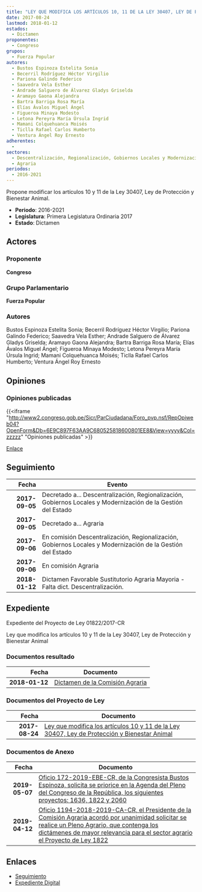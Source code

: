 ```yaml
---
title: "LEY QUE MODIFICA LOS ARTÍCULOS 10, 11 DE LA LEY 30407, LEY DE PROTECCIÓN Y BIENESTAR ANIMAL"
date: 2017-08-24
lastmod: 2018-01-12
estados: 
  - Dictamen
proponentes: 
  - Congreso
grupos: 
  - Fuerza Popular
autores: 
  - Bustos Espinoza Estelita Sonia
  - Becerril Rodríguez Héctor Virgilio
  - Pariona Galindo Federico
  - Saavedra Vela Esther
  - Andrade Salguero de Álvarez Gladys Griselda
  - Aramayo Gaona Alejandra
  - Bartra Barriga Rosa María
  - Elías Ávalos Miguel Ángel
  - Figueroa Minaya Modesto
  - Letona Pereyra María Úrsula Ingrid
  - Mamani Colquehuanca Moisés
  - Ticlla Rafael Carlos Humberto
  - Ventura Ángel Roy Ernesto
adherentes: 
  - 
sectores: 
  - Descentralización, Regionalización, Gobiernos Locales y Modernización de la Gestión del Estado
  - Agraria
periodos: 
  - 2016-2021
---
```


Propone modificar los artículos 10 y 11 de la Ley 30407, Ley de Protección y Bienestar Animal.

- **Periodo**: 2016-2021
- **Legislatura**: Primera Legislatura Ordinaria 2017
- **Estado**: Dictamen

## Actores

### Proponente

**Congreso**

### Grupo Parlamentario

**Fuerza Popular**

### Autores

Bustos Espinoza Estelita Sonia; Becerril Rodríguez Héctor Virgilio; Pariona Galindo Federico; Saavedra Vela Esther; Andrade Salguero de Álvarez Gladys Griselda; Aramayo Gaona Alejandra; Bartra Barriga Rosa María; Elías Ávalos Miguel Ángel; Figueroa Minaya Modesto; Letona Pereyra María Úrsula Ingrid; Mamani Colquehuanca Moisés; Ticlla Rafael Carlos Humberto; Ventura Ángel Roy Ernesto


## Opiniones

### Opiniones publicadas

{{<iframe "http://www2.congreso.gob.pe/Sicr/ParCiudadana/Foro_pvp.nsf/RepOpiweb04?OpenForm&Db=6E9C897F63AA9C680525818600801EE8&View=yyyy&Col=zzzzz" "Opiniones publicadas" >}}

[Enlace](http://www2.congreso.gob.pe/Sicr/ParCiudadana/Foro_pvp.nsf/RepOpiweb04?OpenForm&Db=6E9C897F63AA9C680525818600801EE8&View=yyyy&Col=zzzzz)

## Seguimiento

| Fecha | Evento |
|------:|--------|
| **2017-09-05** | Decretado a... Descentralización, Regionalización, Gobiernos Locales y Modernización de la Gestión del Estado|
| **2017-09-05** | Decretado a... Agraria|
| **2017-09-06** | En comisión Descentralización, Regionalización, Gobiernos Locales y Modernización de la Gestión del Estado|
| **2017-09-06** | En comisión Agraria|
| **2018-01-12** | Dictamen Favorable Sustitutorio Agraria Mayoria - Falta dict. Descentralización.|


## Expediente

Expediente del Proyecto de Ley 01822/2017-CR

Ley que modifica los artículos 10 y 11 de la Ley 30407, Ley de Protección y Bienestar Animal


### Documentos resultado

| Fecha | Documento |
|------:|--------|
| **2018-01-12** | [Dictamen de la Comisión Agraria](http://www.leyes.congreso.gob.pe/Documentos/2016_2021/Dictamenes/Proyectos_de_Ley/01822DC0120180112.pdf) |

### Documentos del Proyecto de Ley

| Fecha | Documento |
|------:|--------|
| **2017-08-24** | [Ley que modifica los artículos 10 y 11 de la Ley 30407, Ley de Protección y Bienestar Animal](http://www.leyes.congreso.gob.pe/Documentos/2016_2021/Proyectos_de_Ley_y_de_Resoluciones_Legislativas/PL0182220170824.PDF) |

### Documentos de Anexo

| Fecha | Documento |
|------:|--------|
| **2019-05-07** | [Oficio 172-2019-EBE-CR, de la Congresista Bustos Espinoza, solicita se priorice en la Agenda del Pleno del Congreso de la República, los siguientes proyectos: 1636, 1822 y 2060](http://www.leyes.congreso.gob.pe/Documentos/2016_2021/Oficios/Congresistas/OFICIO-172-2019-EBE-CR.pdf) |
| **2019-04-12** | [Oficio 1194-2018-2019-CA-CR, el Presidente de la Comisión Agraria acordó por unanimidad solicitar se realice un Pleno Agrario, que contenga los dictámenes de mayor relevancia para el sector agrario el Proyecto de Ley 1822](http://www.leyes.congreso.gob.pe/Documentos/2016_2021/Oficios/Comisiones_Ordinarias/OFICIO-1194-2018-2019-CA-CR.pdf) |

## Enlaces 

- [Seguimiento](http://www2.congreso.gob.pehttp://www2.congreso.gob.pe/Sicr/TraDocEstProc/CLProLey2016.nsf/f7fff46988ca05b1052578e100829cc7/c06e23e3f9fe81cb05258186007ad35e?OpenDocument)
- [Expediente Digital](http://www2.congreso.gob.pehttp://www2.congreso.gob.pe/Sicr/TraDocEstProc/CLProLey2016.nsf/f7fff46988ca05b1052578e100829cc7/c06e23e3f9fe81cb05258186007ad35e?OpenDocument&Click=05257FB7005EB655.eb71d0cf91d8294e05256cdf006b5706/$Body/0.1C6C)
